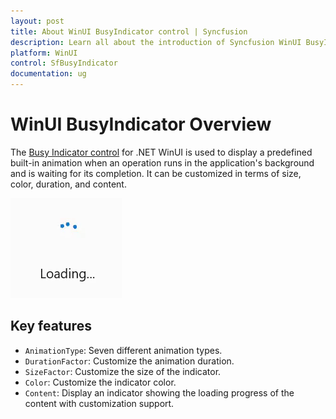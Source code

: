 ```yaml
---
layout: post
title: About WinUI BusyIndicator control | Syncfusion
description: Learn all about the introduction of Syncfusion WinUI BusyIndicator Control (SfBusyIndicator) with essential features and more here.
platform: WinUI
control: SfBusyIndicator
documentation: ug
---
```


# WinUI BusyIndicator Overview

The [Busy Indicator control](https://www.syncfusion.com/winui-controls/busy-indicator) for .NET WinUI is used to display a predefined built-in animation when an operation runs in the application's background and is waiting for its completion. It can be customized in terms of size, color, duration, and content.

![BusyIndicator control overview in WinUI](BusyIndicator_images/winui_busyindicator_overview.gif)

## Key features

* `AnimationType`: Seven different animation types.
* `DurationFactor`: Customize the animation duration.
* `SizeFactor`: Customize the size of the indicator.
* `Color`: Customize the indicator color.
* `Content`: Display an indicator showing the loading progress of the content with customization support.

